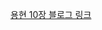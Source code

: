 [용현 10장 블로그 링크](https://velog.io/@joy10529/%EB%AA%A8%EB%8D%98-%EC%9E%90%EB%B0%94%EC%8A%A4%ED%81%AC%EB%A6%BD%ED%8A%B8-Deep-Dive-%EC%A0%9C-10%EC%9E%A5-%EA%B0%9D%EC%B2%B4-%EB%A6%AC%ED%84%B0%EB%9F%B4)
